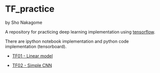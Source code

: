# TF_practice
by Sho Nakagome

A repository for practicing deep learning implementation using [tensorflow](https://www.tensorflow.org/).

There are ipython notebook implementation and python code implementation (tensorboard).

* [TF01 - Linear model](https://github.com/shonaka/TF_practice/blob/master/TF01_linear_model.ipynb)

* [TF02 - Simple CNN](https://github.com/shonaka/TF_practice/blob/master/TF02_CNN.ipynb)
